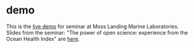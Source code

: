 # demo

This is the [live demo](https://jules32.github.io/demo/mlml/) for seminar at Moss Landing Marine Laboratories. Slides from the seminar: "The power of open science: experience from the Ocean Health Index" are [here](https://docs.google.com/presentation/d/1frhNFr-Lf5KZCzJtYMRSim2-iZ72zAJZ__0YrqAdbs8/edit#slide=id.g374cf80252_0_622).

